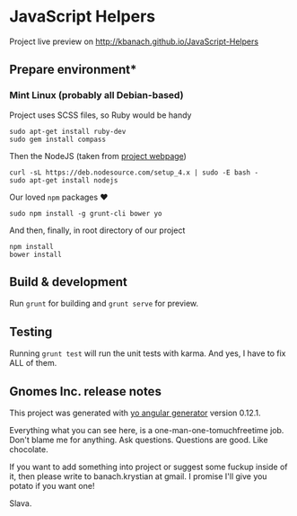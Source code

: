 # JavaScript Helpers

Project live preview on http://kbanach.github.io/JavaScript-Helpers


## Prepare environment*

### Mint Linux (probably all Debian-based)

Project uses SCSS files, so Ruby would be handy
```
sudo apt-get install ruby-dev
sudo gem install compass
```

Then the NodeJS (taken from [project webpage](https://nodejs.org/en/download/package-manager/#debian-and-ubuntu-based-linux-distributions))
```
curl -sL https://deb.nodesource.com/setup_4.x | sudo -E bash -
sudo apt-get install nodejs
```

Our loved `npm` packages &#9829;
```
sudo npm install -g grunt-cli bower yo
```

And then, finally, in root directory of our project

```
npm install
bower install
```

## Build & development

Run `grunt` for building and `grunt serve` for preview.

## Testing

Running `grunt test` will run the unit tests with karma. And yes, I have to fix ALL of them.

## Gnomes Inc. release notes

This project was generated with [yo angular generator](https://github.com/yeoman/generator-angular)
version 0.12.1.

Everything what you can see here, is a one-man-one-tomuchfreetime job. Don't blame me for anything. Ask questions.
Questions are good. Like chocolate.

If you want to add something into project or suggest some fuckup inside of it, then please write 
to banach.krystian at gmail. I promise I'll give you potato if you want one!

Slava.
